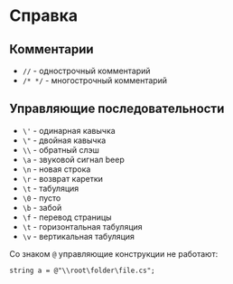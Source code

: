 # Справка
## Комментарии
* `//`    - однострочный комментарий
* `/* */` - многострочный комментарий

## Управляющие последовательности
* `\'` - одинарная кавычка
* `\"` - двойная кавычка
* `\\` - обратный слэш
* `\a` - звуковой сигнал beep
* `\n` - новая строка
* `\r` - возврат каретки
* `\t` - табуляция
* `\0` - пусто
* `\b` - забой
* `\f` - перевод страницы
* `\t` - горизонтальная табуляция
* `\v` - вертикальная табуляция

Со знаком `@` управляющие конструкции не работают:

    string a = @"\\root\folder\file.cs";